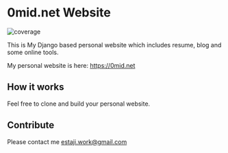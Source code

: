 # 0mid.net Website

![coverage](https://img.shields.io/badge/coverage-93%25-brightgreen)

This is My Django based personal website which includes resume, blog and some online tools.

My personal website is here: https://0mid.net

## How it works

Feel free to clone and build your personal website.

## Contribute

Please contact me <estaji.work@gmail.com>
